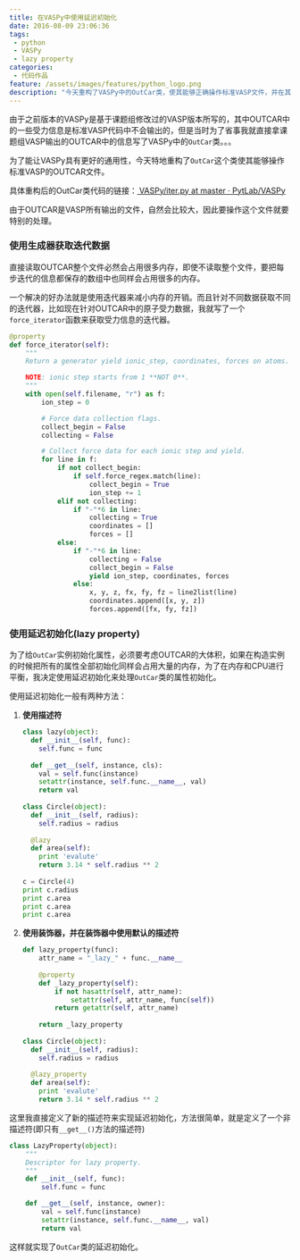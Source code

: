 ```yaml
---
title: 在VASPy中使用延迟初始化
date: 2016-08-09 23:06:36
tags:
 - python
 - VASPy
 - lazy property
categories:
 - 代码作品
feature: /assets/images/features/python_logo.png
description: "今天重构了VASPy中的OutCar类，使其能够正确操作标准VASP文件，并在其中使用了延迟初始化方法进行了一定的优化。"
---
```

由于之前版本的VASPy是基于课题组修改过的VASP版本所写的，其中OUTCAR中的一些受力信息是标准VASP代码中不会输出的，但是当时为了省事我就直接拿课题组VASP输出的OUTCAR中的信息写了VASPy中的`OutCar`类。。。

为了能让VASPy具有更好的通用性，今天特地重构了`OutCar`这个类使其能够操作标准VASP的OUTCAR文件。

具体重构后的OutCar类代码的链接：[<span class="fa fa-github"></span> VASPy/iter.py at master · PytLab/VASPy](https://github.com/PytLab/VASPy/blob/master/vaspy/iter.py)

由于OUTCAR是VASP所有输出的文件，自然会比较大，因此要操作这个文件就要特别的处理。

<!-- more -->

### 使用生成器获取迭代数据
直接读取OUTCAR整个文件必然会占用很多内存，即使不读取整个文件，要把每步迭代的信息都保存的数组中也同样会占用很多的内存。

一个解决的好办法就是使用迭代器来减小内存的开销。而且针对不同数据获取不同的迭代器，比如现在针对OUTCAR中的原子受力数据，我就写了一个`force_iterator`函数来获取受力信息的迭代器。

``` python
@property
def force_iterator(self):
    """
    Return a generator yield ionic_step, coordinates, forces on atoms.

    NOTE: ionic step starts from 1 **NOT 0**.
    """
    with open(self.filename, "r") as f:
        ion_step = 0

        # Force data collection flags.
        collect_begin = False
        collecting = False

        # Collect force data for each ionic step and yield.
        for line in f:
            if not collect_begin:
                if self.force_regex.match(line):
                    collect_begin = True
                    ion_step += 1
            elif not collecting:
                if "-"*6 in line:
                    collecting = True
                    coordinates = []
                    forces = []
            else:
                if "-"*6 in line:
                    collecting = False
                    collect_begin = False
                    yield ion_step, coordinates, forces
                else:
                    x, y, z, fx, fy, fz = line2list(line)
                    coordinates.append([x, y, z])
                    forces.append([fx, fy, fz])
```

### 使用延迟初始化(lazy property)
为了给`OutCar`实例初始化属性，必须要考虑OUTCAR的大体积，如果在构造实例的时候把所有的属性全部初始化同样会占用大量的内存，为了在内存和CPU进行平衡，我决定使用延迟初始化来处理`OutCar`类的属性初始化。

使用延迟初始化一般有两种方法：
1. **使用描述符**
    ``` python
    class lazy(object): 
      def __init__(self, func): 
        self.func = func 
      
      def __get__(self, instance, cls): 
        val = self.func(instance) 
        setattr(instance, self.func.__name__, val) 
        return val 
      
    class Circle(object): 
      def __init__(self, radius): 
        self.radius = radius 
      
      @lazy
      def area(self): 
        print 'evalute'
        return 3.14 * self.radius ** 2
      
    c = Circle(4) 
    print c.radius 
    print c.area 
    print c.area 
    print c.area 
    ```

2. **使用装饰器，并在装饰器中使用默认的描述符**
    ``` python
    def lazy_property(func):
        attr_name = "_lazy_" + func.__name__
     
        @property
        def _lazy_property(self):
            if not hasattr(self, attr_name):
                setattr(self, attr_name, func(self))
            return getattr(self, attr_name)
     
        return _lazy_property
     
    class Circle(object): 
      def __init__(self, radius): 
        self.radius = radius 
      
      @lazy_property
      def area(self): 
        print 'evalute'
        return 3.14 * self.radius ** 2
    ```

这里我直接定义了新的描述符来实现延迟初始化，方法很简单，就是定义了一个非描述符(即只有`__get__()`方法的描述符)

``` python
class LazyProperty(object):
    """
    Descriptor for lazy property.
    """
    def __init__(self, func):
        self.func = func

    def __get__(self, instance, owner):
        val = self.func(instance)
        setattr(instance, self.func.__name__, val)
        return val
```

这样就实现了`OutCar`类的延迟初始化。
